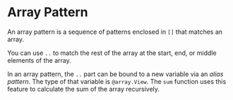 # Array Pattern

An array pattern is a sequence of patterns enclosed in `[]` that matches an array.

You can use `..` to match the rest of the array at the start, end, or middle elements of the array.

In an array pattern, the `..` part can be bound to a new variable via an *alias pattern*. The type of that variable is `@array.View`. The `sum` function uses this feature to calculate the sum of the array recursively. 
